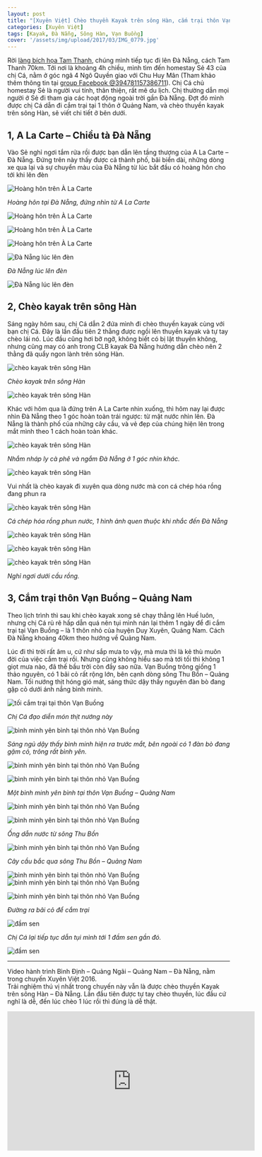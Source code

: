 ```yaml
---
layout: post
title: "[Xuyên Việt] Chèo thuyền Kayak trên sông Hàn, cắm trại thôn Vạn Buồng"
categories: [Xuyên Việt]
tags: [Kayak, Đà Nẵng, Sông Hàn, Vạn Buồng]
cover: '/assets/img/upload/2017/03/IMG_0779.jpg'
---
```

Rời [làng bích họa Tam Thanh](http://ngaoduky.com/lang-bich-hoa-tam-thanh-quang-nam), chúng mình tiếp tục đi lên Đà Nẵng, cách Tam Thanh 70km. Tới nơi là khoảng 4h chiều, mình tìm đến homestay Sẻ 43 của chị Cá, nằm ở góc ngã 4 Ngô Quyền giao với Chu Huy Mân (Tham khảo thêm thông tin tại [group Facebook @394781157386711](https://www.facebook.com/media/set/?set=oa.460575687473924&type=1)). Chị Cá chủ homestay Sẻ là người vui tính, thân thiện, rất mê du lịch. Chị thường dẫn mọi người ở Sẻ đi tham gia các hoạt động ngoài trời gần Đà Nẵng. Đợt đó mình được chị Cá dẫn đi cắm trại tại 1 thôn ở Quảng Nam, và chèo thuyền kayak trên sông Hàn, sẽ viết chi tiết ở bên dưới.

1, A La Carte – Chiều tà Đà Nẵng
--------------------------------

Vào Sẻ nghỉ ngơi tắm rửa rồi được bạn dẫn lên tầng thượng của A La Carte – Đà Nẵng. Đứng trên này thấy được cả thành phố, bãi biển dài, những dòng xe qua lại và sự chuyển màu của Đà Nẵng từ lúc bắt đầu có hoàng hôn cho tới khi lên đèn

![Hoàng hôn trên À La Carte](https://dendosg.github.io/assets/img/upload/2017/03/IMG_6876.jpg)

*Hoàng hôn tại Đà Nẵng, đứng nhìn từ A La Carte*

![Hoàng hôn trên À La Carte](https://dendosg.github.io/assets/img/upload/2017/03/GOPR2646.jpg)

![Hoàng hôn trên À La Carte](https://dendosg.github.io/assets/img/upload/2017/03/IMG_6879.jpg)

![Hoàng hôn trên À La Carte](https://dendosg.github.io/assets/img/upload/2017/03/IMG_0765.jpg)

![Đà Nẵng lúc lên đèn](https://dendosg.github.io/assets/img/upload/2017/03/GOPR2873.jpg)

*Đà Nẵng lúc lên đèn*

![Đà Nẵng lúc lên đèn](https://dendosg.github.io/assets/img/upload/2017/03/IMG_6946.jpg)

2, Chèo kayak trên sông Hàn
---------------------------

Sáng ngày hôm sau, chị Cá dẫn 2 đứa mình đi chèo thuyền kayak cùng với bạn chị Cá. Đây là lần đầu tiên 2 thằng được ngồi lên thuyền kayak và tự tay chèo lái nó. Lúc đầu cũng hơi bỡ ngỡ, không biết có bị lật thuyền không, nhưng cũng may có anh trong CLB kayak Đà Nẵng hướng dẫn chèo nên 2 thằng đã quẩy ngon lành trên sông Hàn.

![chèo kayak trên sông Hàn](https://dendosg.github.io/assets/img/upload/2017/03/GOPR3042.jpg)

*Chèo kayak trên sông Hàn*

![chèo kayak trên sông Hàn](https://dendosg.github.io/assets/img/upload/2017/03/G0233426.jpg)

Khác với hôm qua là đứng trên A La Carte nhìn xuống, thì hôm nay lại được nhìn Đà Nẵng theo 1 góc hoàn toàn trái ngược: từ mặt nước nhìn lên. Đà Nẵng là thành phố của những cây cầu, và vẻ đẹp của chúng hiện lên trong mắt mình theo 1 cách hoàn toàn khác.

![chèo kayak trên sông Hàn](https://dendosg.github.io/assets/img/upload/2017/03/G0043040.jpg)

*Nhắm nháp ly cà phê và ngắm Đà Nẵng ở 1 góc nhìn khác.*

![chèo kayak trên sông Hàn](https://dendosg.github.io/assets/img/upload/2017/03/G0143243.jpg)

Vui nhất là chèo kayak đi xuyên qua dòng nước mà con cá chép hóa rồng đang phun ra

![chèo kayak trên sông Hàn](https://dendosg.github.io/assets/img/upload/2017/03/G0133227.jpg)

*Cá chép hóa rồng phun nước, 1 hình ảnh quen thuộc khi nhắc đến Đà Nẵng*

![chèo kayak trên sông Hàn](https://dendosg.github.io/assets/img/upload/2017/03/G0123185.jpg)

![chèo kayak trên sông Hàn](https://dendosg.github.io/assets/img/upload/2017/03/G0183365.jpg)

![chèo kayak trên sông Hàn](https://dendosg.github.io/assets/img/upload/2017/03/G0213399.jpg)

*Nghỉ ngơi dưới cầu rồng.*

3, Cắm trại thôn Vạn Buồng – Quảng Nam
--------------------------------------

Theo lịch trình thì sau khi chèo kayak xong sẽ chạy thẳng lên Huế luôn, nhưng chị Cá rủ rê hấp dẫn quá nên tụi mình nán lại thêm 1 ngày để đi cắm trại tại Vạn Buồng – là 1 thôn nhỏ của huyện Duy Xuyên, Quảng Nam. Cách Đà Nẵng khoảng 40km theo hướng về Quảng Nam.

Lúc đi thì trời rất âm u, cứ như sắp mưa to vậy, mà mưa thì là kẻ thù muôn đời của việc cắm trại rồi. Nhưng cũng không hiểu sao mà tới tối thì không 1 giọt mưa nào, đã thế bầu trời còn đầy sao nữa. Vạn Buồng trông giống 1 thảo nguyên, có 1 bãi cỏ rất rộng lớn, bên cạnh dòng sông Thu Bồn – Quảng Nam. Tối nướng thịt hóng gió mát, sáng thức dậy thấy nguyên đàn bò đang gặp cỏ dưới ánh nắng bình minh.

![tối cắm trại tại thôn Vạn Buồng](https://dendosg.github.io/assets/img/upload/2017/03/IMG_0760.jpg)

*Chị Cá đạo diễn món thịt nướng này*

![bình minh yên bình tại thôn nhỏ Vạn Buồng](https://dendosg.github.io/assets/img/upload/2017/03/IMG_0773.jpg)

*Sáng ngủ dậy thấy bình minh hiện ra trước mắt, bên ngoài có 1 đàn bò đang gặm cỏ, trông rất bình yên.*

![bình minh yên bình tại thôn nhỏ Vạn Buồng](https://dendosg.github.io/assets/img/upload/2017/03/GOPR5937.jpg)

![bình minh yên bình tại thôn nhỏ Vạn Buồng](https://dendosg.github.io/assets/img/upload/2017/03/IMG_0777.jpg)

*Một bình minh yên bình tại thôn Vạn Buồng – Quảng Nam*

![bình minh yên bình tại thôn nhỏ Vạn Buồng](https://dendosg.github.io/assets/img/upload/2017/03/IMG_0778.jpg)

![bình minh yên bình tại thôn nhỏ Vạn Buồng](https://dendosg.github.io/assets/img/upload/2017/03/IMG_0779.jpg)

*Ống dẫn nước từ sông Thu Bồn*

![bình minh yên bình tại thôn nhỏ Vạn Buồng](https://dendosg.github.io/assets/img/upload/2017/03/IMG_0781.jpg)

*Cây cầu bắc qua sông Thu Bồn – Quảng Nam*

![bình minh yên bình tại thôn nhỏ Vạn Buồng](https://dendosg.github.io/assets/img/upload/2017/03/IMG_0783.jpg) ![bình minh yên bình tại thôn nhỏ Vạn Buồng](https://dendosg.github.io/assets/img/upload/2017/03/IMG_0786.jpg)

![bình minh yên bình tại thôn nhỏ Vạn Buồng](https://dendosg.github.io/assets/img/upload/2017/03/IMG_0788.jpg)

*Đường ra bãi cỏ để cắm trại*

![đầm sen](https://dendosg.github.io/assets/img/upload/2017/03/IMG_0795.jpg)

*Chị Cá lại tiếp tục dẫn tụi mình tới 1 đầm sen gần đó.*

![đầm sen](https://dendosg.github.io/assets/img/upload/2017/03/IMG_0801-1.jpg)

* * *

Video hành trình Bình Định – Quảng Ngãi – Quảng Nam – Đà Nẵng, nằm trong chuyến Xuyên Việt 2016.  
Trải nghiệm thú vị nhất trong chuyến này vẫn là được chèo thuyền Kayak trên sông Hàn – Đà Nẵng. Lần đầu tiên được tự tay chèo thuyền, lúc đầu cứ nghĩ là dễ, đến lúc chèo 1 lúc rồi thì đúng là dễ thật.


<div class="videowrapper">
    <iframe width="560" height="315" src="https://www.youtube.com/embed/mb1hZpl0xus" frameborder="0" gesture="media" allow="encrypted-media" allowfullscreen></iframe>
</div>
